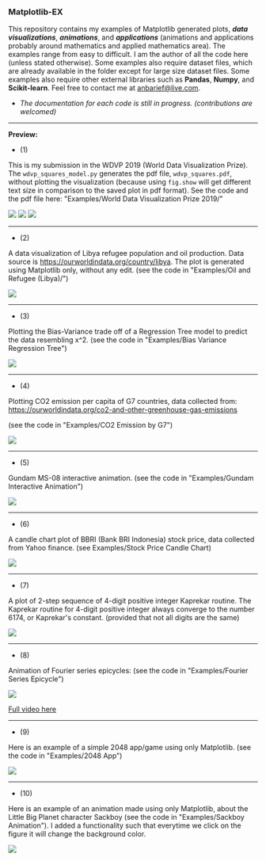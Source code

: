 ### Matplotlib-EX 

This repository contains my examples of Matplotlib generated plots, ***data visualizations***, ***animations***, and ***applications*** (animations and applications probably around mathematics and applied mathematics area). The examples range from easy to difficult. I am the author of all the code here (unless stated otherwise). Some examples also require dataset files, which are already available in the folder except for large size dataset files. Some examples also require other external libraries such as **Pandas**, **Numpy**, and **Scikit-learn**. Feel free to contact me at anbarief@live.com.

* *The documentation for each code is still in progress. (contributions are welcomed)*

___


**Preview:**

* (1)

This is my submission in the WDVP 2019 (World Data Visualization Prize). The `wdvp_squares_model.py` generates the pdf file, `wdvp_squares.pdf`, without plotting the visualization (because using `fig.show` will get different text size in comparison to the saved plot in pdf format). See the code and the pdf file here: "Examples/World Data Visualization Prize 2019/"

<img src="/demo_wdvp_1.PNG"/>
<img src="/demo_wdvp_2.PNG"/>
<img src="/demo_wdvp_3.PNG"/>

___

* (2)

A data visualization of Libya refugee population and oil production. Data source is https://ourworldindata.org/country/libya. The plot is generated using Matplotlib only, without any edit. (see the code in "Examples/Oil and Refugee (Libya)/")

<img src="/demo_oil_refugee.png"/>

___

* (3)

Plotting the Bias-Variance trade off of a Regression Tree model to predict the data resembling x^2. (see the code in "Examples/Bias Variance Regression Tree")

<img src="/demo_bias_variance.png"/>

___

* (4)

Plotting CO2 emission per capita of G7 countries, data collected from: https://ourworldindata.org/co2-and-other-greenhouse-gas-emissions

(see the code in "Examples/CO2 Emission by G7")

<img src="/demo_co2_emission_line.png"/>

___

* (5)

Gundam MS-08 interactive animation. (see the code in "Examples/Gundam Interactive Animation")

<img src="/demo_gundam.gif"/>

___

* (6)

A candle chart plot of BBRI (Bank BRI Indonesia) stock price, data collected from Yahoo finance. (see Examples/Stock Price Candle Chart)
  
<img src="/demo_candlechart.png"/>

___

* (7)

A plot of 2-step sequence of 4-digit positive integer Kaprekar routine. The Kaprekar routine for 4-digit positive integer always converge to the number 6174, or Kaprekar's constant. (provided that not all digits are the same) 

<img src="/demo_kaprekar.png"/>

___

* (8)

Animation of Fourier series epicycles: (see the code in "Examples/Fourier Series Epicycle")

<img src="/demo_fourier.gif"/>

<a href="https://www.youtube.com/watch?v=qi7fc5pcbRY">Full video here<a>

___
  
* (9)

Here is an example of a simple 2048 app/game using only Matplotlib. (see the code in "Examples/2048 App")

<img src="/demo_2048.gif"/>
  
___

* (10)

Here is an example of an animation made using only Matplotlib, about the Little Big Planet character Sackboy (see the code in "Examples/Sackboy Animation"). I added a functionality such that everytime we click on the figure it will change the background color.

<img src="/demo_lbp.gif"/>

